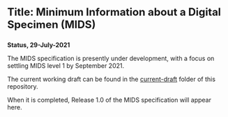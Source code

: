 
<div style="page-break-before: always">
<p style="font-size:24px;font-weight:700">
Title: Minimum Information about a Digital Specimen (MIDS)
</p>
</div>

**Status, 29-July-2021**

The MIDS specification is presently under development, with a focus on settling MIDS level 1 by September 2021.

The current working draft can be found in the [current-draft](https://github.com/tdwg/mids/tree/working-draft/current-draft%20) folder of this repository.

When it is completed, Release 1.0 of the MIDS specification will appear here.

